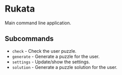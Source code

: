 # Rukata

Main command line application.

## Subcommands

- `check` - Check the user puzzle.
- `generate` - Generate a puzzle for the user.
- `settings` - Update/show the settings.
- `solution` - Generate a puzzle solution for the user.

